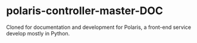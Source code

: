 # polaris-controller-master-DOC
Cloned for documentation and development for Polaris, a front-end service develop mostly in Python.
